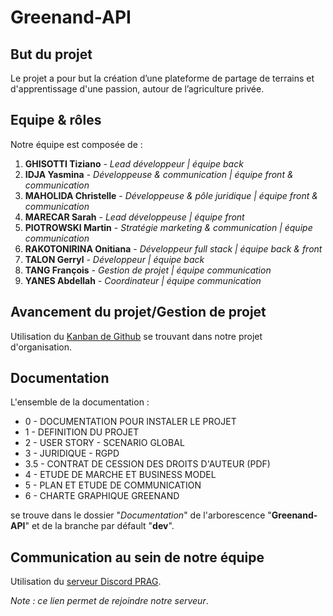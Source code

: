 # Greenand-API


## But du projet

Le projet a pour but la création d’une plateforme de partage de terrains et d'apprentissage d'une passion, autour de l’agriculture privée.


## Equipe & rôles

Notre équipe est composée de :
1. **GHISOTTI Tiziano** - _Lead développeur | équipe back_
1. **IDJA Yasmina** - _Développeuse & communication | équipe front & communication_
1. **MAHOLIDA Christelle** - _Développeuse & pôle juridique | équipe front & communication_
1. **MARECAR Sarah** - _Lead développeuse | équipe front_
1. **PIOTROWSKI Martin** - _Stratégie marketing & communication | équipe communication_
1. **RAKOTONIRINA Onitiana** - _Développeur full stack | équipe back & front_
1. **TALON Gerryl** - _Développeur | équipe back_
1. **TANG François** - _Gestion de projet | équipe communication_
1. **YANES Abdellah** - _Coordinateur | équipe communication_


## Avancement du projet/Gestion de projet

Utilisation du [Kanban de Github](https://github.com/orgs/Greenand-MIAGE/projects/2) se trouvant dans notre projet d'organisation.


## Documentation

L'ensemble de la documentation :
* 0 - DOCUMENTATION POUR INSTALER LE PROJET
* 1 - DEFINITION DU PROJET
* 2 - USER STORY - SCENARIO GLOBAL
* 3 - JURIDIQUE - RGPD
* 3.5 - CONTRAT DE CESSION DES DROITS D'AUTEUR (PDF)
* 4 - ETUDE DE MARCHE ET BUSINESS MODEL
* 5 - PLAN ET ETUDE DE COMMUNICATION
* 6 - CHARTE GRAPHIQUE GREENAND

se trouve dans le dossier "_Documentation_" de l'arborescence "**Greenand-API**" et de la branche par défault "**dev**".  


## Communication au sein de notre équipe

Utilisation du [serveur Discord PRAG](https://discord.gg/HCxycaEvUv).

_Note : ce lien permet de rejoindre notre serveur_.